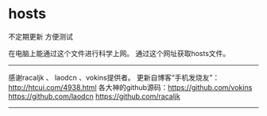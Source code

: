 # hosts
不定期更新
方便测试

在电脑上能通过这个文件进行科学上网。
通过这个网址获取hosts文件。
***
感谢racaljk 、 laodcn 、vokins提供者。
更新自博客“手机发烧友”：http://htcui.com/4938.html
各大神的github源码：https://github.com/vokins
                   https://github.com/laodcn
                   https://github.com/racaljk
                   
***                   
                   
                  
